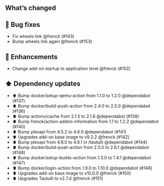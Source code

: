 ## What’s changed

## 🐛 Bug fixes

- Fix wheels link @frenck (#143)
- Bump wheels link again @frenck (#153)

## 🚀 Enhancements

- Change add-on startup to application level @frenck (#152)

## ⬆️ Dependency updates

- ⬆️ Bump docker/setup-qemu-action from 1.1.0 to 1.2.0 @dependabot (#137)
- ⬆️ Bump docker/build-push-action from 2.4.0 to 2.5.0 @dependabot (#136)
- ⬆️ Bump actions/cache from 2.1.5 to 2.1.6 @dependabot (#138)
- ⬆️ Bump frenck/action-addon-information from 1.1 to 1.2.2 @dependabot (#140)
- ⬆️ Bump plexapi from 4.5.2 to 4.6.0 @dependabot (#141)
- ⬆️ Upgrades add-on base image to v9.2.2 @frenck (#142)
- ⬆️ Bump plexapi from 4.6.0 to 4.6.1 in /tautulli @dependabot (#144)
- ⬆️ Bump docker/build-push-action from 2.5.0 to 2.6.1 @dependabot (#148)
- ⬆️ Bump docker/setup-buildx-action from 1.3.0 to 1.4.1 @dependabot (#147)
- ⬆️ Bump docker/login-action from 1.9.0 to 1.10.0 @dependabot (#146)
- ⬆️ Upgrades add-on base image to v10.0.0 @frenck (#150)
- ⬆️ Upgrades Tautulli to v2.7.4 @frenck (#151)
